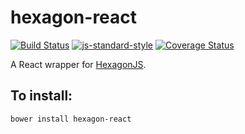 # hexagon-react

[![Build Status](https://travis-ci.org/jmsmyth/hexagon-react.svg?branch=master)](https://travis-ci.org/jmsmyth/hexagon-react)
[![js-standard-style](https://img.shields.io/badge/code%20style-standard-brightgreen.svg)](http://standardjs.com/)
[![Coverage Status](https://coveralls.io/repos/github/jmsmyth/hexagon-react/badge.svg?branch=master)](https://coveralls.io/github/jmsmyth/hexagon-react?branch=master)

A React wrapper for [HexagonJS](https://www.hexagonjs.io/).

## To install:

    bower install hexagon-react
